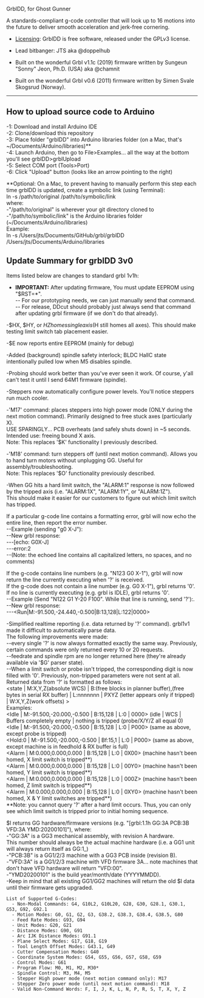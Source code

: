 


GrblDD, for Ghost Gunner

A standards-compliant g-code controller that will look up to 16 motions into the future to deliver smooth acceleration and jerk-free cornering.

* [Licensing](https://github.com/gnea/grbl/wiki/Licensing): GrblDD is free software, released under the GPLv3 license.

* Lead bitbanger: JTS aka @doppelhub

* Built on the wonderful Grbl v1.1c (2019) firmware written by Sungeun "Sonny" Jeon, Ph.D. (USA) aka @chamnit

* Built on the wonderful Grbl v0.6 (2011) firmware written by Simen Svale Skogsrud (Norway).

***
## How to upload source code to Arduino  
  -1: Download and install Arduino IDE  
  -2: Clone/download this repository  
  -3: Place folder "grblDD" into Arduino libraries folder (on a Mac, that's ~/Documents/Arduino/libraries)**  
  -4: Launch Arduino, then go to File>Examples... all the way at the bottom you'll see grblDD>grblUpload  
  -5: Select COM port (Tools>Port)  
  -6: Click "Upload" button (looks like an arrow pointing to the right)

  **Optional: On a Mac, to prevent having to manually perform this step each time grblDD is updated, create a symbolic link (using Terminal):  
  ln -s /path/to/original /path/to/symbolic/link  
  where:  
  -"/path/to/original" is wherever your git directory cloned to  
  -"/path/to/symbolic/link" is the Arduino libraries folder (~/Documents/Arduino/libraries)  
  Example:  
  ln -s /Users/jts/Documents/GitHub/grbl/grblDD /Users/jts/Documents/Arduino/libraries  

## Update Summary for grblDD 3v0
Items listed below are changes to standard grbl 1v1h:

- **IMPORTANT:** After updating firmware, You must update EEPROM using "$RST=*".  
--  For our prototyping needs, we can just manually send that command.  
--  For release, DDcut should probably just always send that command after updating grbl firmware (if we don't do that already).  


-$HX, $HY, or $HZ homes single axis ($H still homes all axes).  This should make testing limit switch tab placement easier.  

-$E now reports entire EEPROM (mainly for debug)  

-Added (background) spindle safety interlock; BLDC HallC state intentionally pulled low when M5 disables spindle.  

-Probing should work better than you've ever seen it work.  Of course, y'all can't test it until I send 64M1 firmware (spindle).  

-Steppers now automatically configure power levels.  You'll notice steppers run much cooler.  

-'M17' command: places steppers into high power mode (ONLY during the next motion command).  Primarily designed to free stuck axes (particularly X).    
USE SPARINGLY... PCB overheats (and safely shuts down) in ~5 seconds.  Intended use: freeing bound X axis.  
Note: This replaces '$K' functionality I previously described.  

-'M18' command: turn steppers off (until next motion command).  Allows you to hand turn motors without unplugging GG.  Useful for assembly/troubleshooting.  
Note: This replaces '$O' functionality previously described.

-When GG hits a hard limit switch, the "ALARM:1" response is now followed by the tripped axis (i.e. "ALARM:1X", "ALARM:1Y", or "ALARM:1Z").  
This should make it easier for our customers to figure out which limit switch has tripped.  

If a particular g-code line contains a formatting error, grbl will now echo the entire line, then report the error number.  
--Example (sending "g0 X-J"):  
--New grbl response:  
---[echo: G0X-J]  
---error:2  
--(Note: the echoed line contains all capitalized letters, no spaces, and no comments)  

If the g-code contains line numbers (e.g. "N123 G0 X-1"), grbl will now return the line currently executing when '?' is received.  
If the g-code does not contain a line number (e.g. G0 X-1"), grbl returns '0'.  
If no line is currently executing (e.g. grbl is IDLE), grbl returns '0'.  
--Example (Send "N122 G1 Y-20 F100".  While that line is running, send '?'):.  
--New grbl response:  
---<Run|M:-91.500,-24.440,-0.500|B:13,128|L:122|0000>  

-Simplified realtime reporting (i.e. data returned by '?' command).  grbl1v1 made it difficult to automatically parse data.  
The following improvements were made:  
--every single '?' is now always formatted exactly the same way.  Previously, certain commands were only returned every 10 or 20 requests.  
--feedrate and spindle rpm are no longer returned here (they're already available via '$G' parser state).  
--When a limit switch or probe isn't tripped, the corresponding digit is now filled with '0'.  Previously, non-tripped parameters were not sent at all.  
Returned data from '?' is formatted as follows:  
<state | M:X,Y,Z(absolute WCS) | B:(free blocks in planner buffer),(free bytes in serial RX buffer) | L:nnnnnnn | PXYZ (letter appears only if tripped) | W:X,Y,Z(work offsets) >  
Examples:  
<Idle | M:-91.500,-20.000,-0.500 | B:15,128 | L:0 | 0000> (idle | WCS | Buffers completely empty | nothing is tripped (probe/X/Y/Z all equal 0)  
<Idle | M:-91.500,-20.000,-0.500 | B:15,128 | L:0 | P000> (same as above, except probe is tripped)  
<Hold:0 | M:-91.500,-20.000,-0.500 | Bf:15,1 | L:0 | P000> (same as above, except machine is in feedhold & RX buffer is full)  
<Alarm | M:0.000,0.000,0.000 | B:15,128 | L:0 | 0X00> (machine hasn't been homed, X limit switch is tripped**)  
<Alarm | M:0.000,0.000,0.000 | B:15,128 | L:0 | 00Y0> (machine hasn't been homed, Y limit switch is tripped**)  
<Alarm | M:0.000,0.000,0.000 | B:15,128 | L:0 | 000Z> (machine hasn't been homed, Z limit switch is tripped**)  
<Alarm | M:0.000,0.000,0.000 | B:15,128 | L:0 | 0XY0> (machine hasn't been homed, X & Y limit switches are tripped**)  
**Note: you cannot query '?' after a hard limit occurs.  Thus, you can only see which limit switch is tripped prior to initial homing sequence.  

$I returns GG hardware/firmware versions (e.g. "[grbl:1.1h GG:3A PCB:3B VFD:3A YMD:20200101]"), where:  
  -"GG:3A" is a GG3 mechanical assembly, with revision A hardware.  
  This number should always be the actual machine hardware (i.e. a GG1 unit will always return itself as GG:1_)  
  -"PCB:3B" is a GG1/2/3 machine with a GG3 PCB inside (revision B).  
  -"VFD:3A" is a GG1/2/3 machine with VFD firmware 3A... note machines that don't have VFD hardware will return "VFD:00".  
  -"YMD20200101" is the build year/month/date (YYYYMMDD).  
  -Keep in mind that all existing GG1/GG2 machines will return the old $I data until their firmware gets upgraded.  

```
List of Supported G-Codes:
  - Non-Modal Commands: G4, G10L2, G10L20, G28, G30, G28.1, G30.1, G53, G92, G92.1
  - Motion Modes: G0, G1, G2, G3, G38.2, G38.3, G38.4, G38.5, G80
  - Feed Rate Modes: G93, G94
  - Unit Modes: G20, G21
  - Distance Modes: G90, G91
  - Arc IJK Distance Modes: G91.1
  - Plane Select Modes: G17, G18, G19
  - Tool Length Offset Modes: G43.1, G49
  - Cutter Compensation Modes: G40
  - Coordinate System Modes: G54, G55, G56, G57, G58, G59
  - Control Modes: G61
  - Program Flow: M0, M1, M2, M30*
  - Spindle Control: M3, M4, M5
  - Stepper High power mode (next motion command only): M17
  - Stepper Zero power mode (until next motion command): M18
  - Valid Non-Command Words: F, I, J, K, L, N, P, R, S, T, X, Y, Z
```

